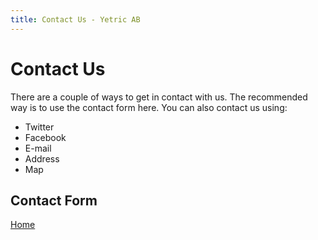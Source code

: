 ```yaml
---
title: Contact Us - Yetric AB
---
```


# Contact Us

There are a couple of ways to get in contact with us. The recommended way is to use the contact form here. You can also contact us using:

<ul>
    <li>Twitter</li>
    <li>Facebook</li>
    <li>E-mail</li>
    <li>Address</li>
    <li>Map</li>
</ul>

## Contact Form

[Home](/)
